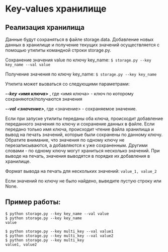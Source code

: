 # Key-values хранилище

## Реализация хранилища 
Данные будут сохраняться в файле storage.data. 
Добавление новых данных в хранилище и получение текущих значений осуществляется с помощью утилиты командной строки storage.py. 

Сохранение значения value по ключу key_name:
`$ storage.py --key key_name --val value`

Получение значения по ключу key_name:
`$ storage.py --key key_name`

Утилита может вызваться со следующими параметрами:

***--key <имя ключа>*** , где <имя ключа> - ключ по которому сохраняются/получаются значения

***--val <значение>***, где <значение> - сохраняемое значение.

Если при запуске утилиты переданы оба ключа, происходит добавление переданного значения по ключу и сохранение данных в файле. Если передано только имя ключа, происходит чтение файла хранилища и вывод на печать значений, которые были сохранены по данному ключу. Обратите внимание, что значения по одному ключу не перезаписываются, а добавляются к уже сохраненным. Другими словами - по одному ключу могут храниться несколько значений. При выводе на печать, значения выводятся в порядке их добавления в хранилище. 

Формат вывода на печать для нескольких значений:
`value_1, value_2`

Если значений по ключу не было найдено, выведите пустую строку или None.

## Пример работы:
```
$ python storage.py --key key_name --val value
$ python storage.py --key key_name
value

$ python storage.py --key multi_key --val value1
$ python storage.py --key multi_key --val value2
$ python storage.py --key multi_key
value1, value2
```

